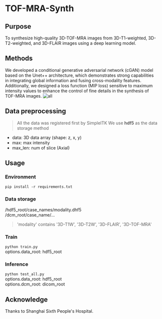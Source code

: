 # TOF-MRA-Synth
## Purpose
To synthesize high-quality 3D-TOF-MRA images from 3D-T1-weighted, 3D-T2-weighted, and 3D-FLAIR images using a deep learning model.

## Methods
We developed a conditional generative adversarial network (cGAN) model based on the Unet++ architecture, which demonstrates strong capabilities in integrating global information and fusing cross-modality features. Additionally, we designed a loss function (MIP loss) sensitive to maximum intensity values to enhance the control of fine details in the synthesis of TOF-MRA images.
![all](https://github.com/user-attachments/assets/f20d6bf7-6003-4a6f-b057-ba6077c528ad)

## Data preprocessing
> All the data was registered first by SimpleITK
We use **hdf5** as the data storage method
- data: 3D data array (shape: z, x, y)
- max: max intensity
- max_len: num of slice (Axial)

## Usage
### Environment
`pip install -r requirements.txt`

### Data storage
/hdf5_root/case_names/modality.dhf5  
/dcm_root/case_name/...  
> 'modality' contains '3D-T1W', '3D-T2W', '3D-FLAIR', '3D-TOF-MRA'

### Train
`python train.py`  
options.data_root: hdf5_root

### Inference
`python test_all.py`  
options.data_root: hdf5_root  
options.dcm_root: dicom_root

## Acknowledge
Thanks to Shanghai Sixth People's Hospital.



